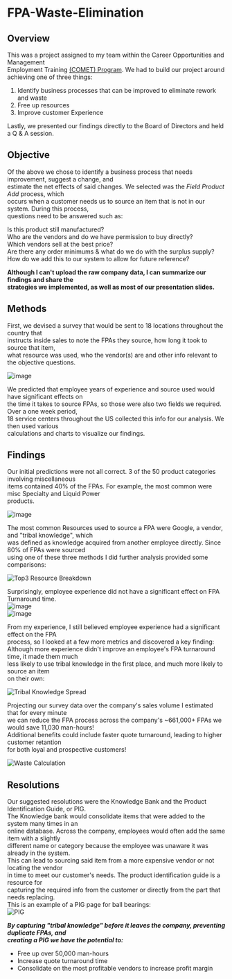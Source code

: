 # FPA-Waste-Elimination

## Overview

This was a project assigned to my team within the Career Opportunities and Management  
Employment Training [(COMET) Program](https://jobs.applied.com/content/College-Recruiting/?locale=en_US). We had to build our project around achieving one of three things:  

1. Identify business processes that can be improved to eliminate rework and waste  
2. Free up resources  
3. Improve customer Experience  

Lastly, we presented our findings directly to the Board of Directors and held a Q & A session.  

## Objective

Of the above we chose to identify a business process that needs improvement, suggest a change, and  
estimate the net effects of said changes. We selected was the *Field Product Add* process, which  
occurs when a customer needs us to source an item that is not in our system. During this process,  
questions need to be answered such as:  

Is this product still manufactured?  
Who are the vendors and do we have permission to buy directly?  
Which vendors sell at the best price?  
Are there any order minimums & what do we do with the surplus supply?  
How do we add this to our system to allow for future reference?  

**Although I can't upload the raw company data, I can summarize our findings and share the  
strategies we implemented, as well as most of our presentation slides.**  

## Methods

First, we devised a survey that would be sent to 18 locations throughout the country that    
instructs inside sales to note the FPAs they source, how long it took to source that item,  
what resource was used, who the vendor(s) are and other info relevant to the objective questions.  

![image](https://user-images.githubusercontent.com/91306342/160321490-b104be53-740c-4bcc-93f6-2d355bca9525.png)  


We predicted that employee years of experience and source used would have significant effects on  
the time it takes to source FPAs, so those were also two fields we required. Over a one week period,  
18 service centers throughout the US collected this info for our analysis. We then used various  
calculations and charts to visualize our findings.  

## Findings

Our initial predictions were not all correct. 3 of the 50 product categories involving miscellaneous  
items contained 40% of the FPAs. For example, the most common were misc Specialty and Liquid Power  
products.  

![image](https://user-images.githubusercontent.com/91306342/160316159-0c43f1b8-62e1-4a19-bf6d-9b4d2f31e0b2.png)  

The most common Resources used to source a FPA were Google, a vendor, and "tribal knowledge", which  
was defined as knowledge acquired from another employee directly. Since 80% of FPAs were sourced  
using one of these three methods I did further analysis provided some comparisons:  

![Top3 Resource Breakdown](https://user-images.githubusercontent.com/91306342/160316025-62966b87-3b15-4101-97b2-4e98ff6f2f16.JPG)  


Surprisingly, employee experience did not have a significant effect on FPA Turnaround time.  
![image](https://user-images.githubusercontent.com/91306342/160316720-f7413da0-697e-4b3d-b864-dcaf96467f24.png)  
![image](https://user-images.githubusercontent.com/91306342/160316783-268e4697-6b30-46d1-acc9-53e7769caa11.png)  

From my experience, I still believed employee experience had a significant effect on the FPA  
process, so I looked at a few more metrics and discovered a key finding:  
Although more experience didn't improve an employee's FPA turnaround time, it made them much  
less likely to use tribal knowledge in the first place, and much more likely to source an item  
on their own:  

![Tribal Knowledge Spread](https://user-images.githubusercontent.com/91306342/160317588-64434f30-2ccc-4086-a97c-6b79d64caa8c.JPG)  

Projecting our survey data over the company's sales volume I estimated that for every minute  
we can reduce the FPA process across the company's ~661,000+ FPAs we would save 11,030 man-hours!  
Additional benefits could include faster quote turnaround, leading to higher customer retantion  
for both loyal and prospective customers!  

![Waste Calculation](https://user-images.githubusercontent.com/91306342/160318388-b2d9e503-e8f7-486f-99bd-87f2fb2618d1.JPG)  

## Resolutions

Our suggested resolutions were the Knowledge Bank and the Product Identification Guide, or PIG.  
The Knowledge bank would consolidate items that were added to the system many times in an  
online database. Across the company, employees would often add the same item with a slightly  
different name or category because the employee was unaware it was already in the system.  
This can lead to sourcing said item from a more expensive vendor or not locating the vendor  
in time to meet our customer's needs. The product identification guide is a resource for  
capturing the required info from the customer or directly from the part that needs replacing.  
This is an example of a PIG page for ball bearings:  
![PIG](https://user-images.githubusercontent.com/91306342/160319158-c8b7f6c5-5a68-41f6-b137-75f3fab6717a.JPG)

***By capturing "tribal knowledge" before it leaves the company, preventing duplicate FPAs, and  
creating a PIG we have the potential to:***  

- Free up over 50,000 man-hours  
- Increase quote turnaround time  
- Consolidate on the most profitable vendors to increase profit margin  
